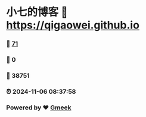 # 小七的博客 :link: https://qigaowei.github.io 
### :page_facing_up: [71](https://qigaowei.github.io/tag.html) 
### :speech_balloon: 0 
### :hibiscus: 38751 
### :alarm_clock: 2024-11-06 08:37:58 
### Powered by :heart: [Gmeek](https://github.com/Meekdai/Gmeek)
